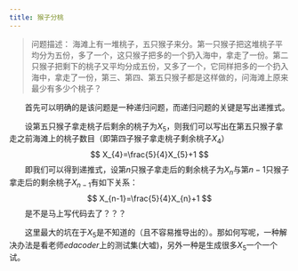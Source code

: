 ```yaml
---
title: 猴子分桃
---
```


> 问题描述： 海滩上有⼀堆桃⼦，五只猴⼦来分。第⼀只猴⼦把这堆桃⼦平均分为五份，多了⼀个，这只猴⼦把多的⼀个扔⼊海中，拿⾛了⼀份。第⼆只猴⼦把剩下的桃⼦⼜平均分成五份，⼜多了⼀个，它同样把多的⼀个扔⼊海中，拿⾛了⼀份，第三、第四、第五只猴⼦都是这样做的，问海滩上原来最少有多少个桃⼦？

&emsp;&emsp;首先可以明确的是该问题是一种递归问题，而递归问题的关键是写出递推式。

&emsp;&emsp;设第五只猴子拿走桃子后剩余的桃子为$X_{5}$，则我们可以写出在第五只猴子拿走之前海滩上的桃子数目（即第四子猴子拿走桃子剩余桃子$X_{4}$）
$$
X_{4}=\frac{5}{4}X_{5}+1
$$
&emsp;&emsp;即我们可以得到递推式，设第$n$只猴子拿走后的剩余桃子为$X_{n}$与第$n-1$只猴子拿走后的剩余桃子$X_{n-1}$有如下关系：
$$
X_{n-1}=\frac{5}{4}X_{n}+1
$$
&emsp;&emsp;是不是马上写代码去了？？？

&emsp;&emsp;这里最大的坑在于$X_{5}$是不知道的（且不容易推导出的）。那如何写呢，一种解决办法是看老师$edacoder$上的测试集(大嘘)，另外一种是生成很多$X_{5}$一个一个试。



